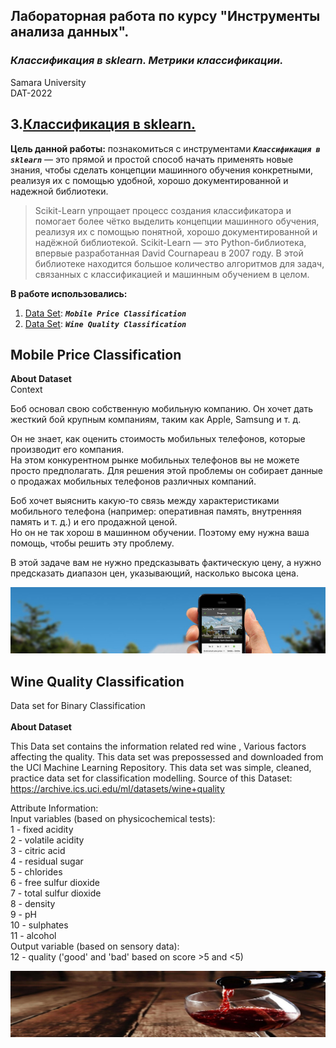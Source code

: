 
## Лабораторная работа по курсу "Инструменты анализа данных".<br/>
### *Классификация в sklearn. Метрики классификации.* <br/>
Samara University <br/>
DAT-2022

## 3.[Классификация в sklearn.](https://github.com/Dark-MonkGI/Data_Analysis_Tools_SAMARA_UNIVERSITY/blob/main/3.%20%D0%9A%D0%BB%D0%B0%D1%81%D1%81%D0%B8%D1%84%D0%B8%D0%BA%D0%B0%D1%86%D0%B8%D1%8F%20%D0%B2%20sklearn.%20%D0%9C%D0%B5%D1%82%D1%80%D0%B8%D0%BA%D0%B8%20%D0%BA%D0%BB%D0%B0%D1%81%D1%81%D0%B8%D1%84%D0%B8%D0%BA%D0%B0%D1%86%D0%B8%D0%B8/DAT_6131-010402D_Griaznov_I_LW3.ipynb)
**Цель данной работы:** познакомиться с инструментами ***`Классификация в sklearn`*** — это прямой и простой способ начать применять новые знания, чтобы сделать концепции машинного обучения конкретными, реализуя их с помощью удобной, хорошо документированной и надежной библиотеки.

> Scikit-Learn упрощает процесс создания классификатора и помогает более чётко выделить концепции машинного обучения, реализуя их с помощью понятной, хорошо документированной и надёжной библиотекой.
> Scikit-Learn — это Python-библиотека, впервые разработанная David Cournapeau в 2007 году. В этой библиотеке находится большое количество алгоритмов для задач, связанных с классификацией и машинным обучением в целом.


**В работе использовались:**
1. [Data Set](https://www.kaggle.com/datasets/iabhishekofficial/mobile-price-classification?select=test.csv): ***`Mobile Price Classification`***  <br/>
2. [Data Set](https://www.kaggle.com/datasets/nareshbhat/wine-quality-binary-classification): ***`Wine Quality Classification`***  <br/>

## Mobile Price Classification
**About Dataset** <br/>
Context <br/>

Боб основал свою собственную мобильную компанию. Он хочет дать жесткий бой крупным компаниям, таким как Apple, Samsung и т. д.<br/>

Он не знает, как оценить стоимость мобильных телефонов, которые производит его компания. <br/> На этом конкурентном рынке мобильных телефонов вы не можете просто предполагать. Для решения этой проблемы он собирает данные о продажах мобильных телефонов различных компаний.<br/>

Боб хочет выяснить какую-то связь между характеристиками мобильного телефона (например: оперативная память, внутренняя память и т. д.) и его продажной ценой.<br/>  Но он не так хорош в машинном обучении. Поэтому ему нужна ваша помощь, чтобы решить эту проблему.<br/>

В этой задаче вам не нужно предсказывать фактическую цену, а нужно предсказать диапазон цен, указывающий, насколько высока цена. <br/>


![logo](https://github.com/Dark-MonkGI/Data_Analysis_Tools_SAMARA_UNIVERSITY/blob/main/3.%20%D0%9A%D0%BB%D0%B0%D1%81%D1%81%D0%B8%D1%84%D0%B8%D0%BA%D0%B0%D1%86%D0%B8%D1%8F%20%D0%B2%20sklearn.%20%D0%9C%D0%B5%D1%82%D1%80%D0%B8%D0%BA%D0%B8%20%D0%BA%D0%BB%D0%B0%D1%81%D1%81%D0%B8%D1%84%D0%B8%D0%BA%D0%B0%D1%86%D0%B8%D0%B8/dataset-cover1.jpg)

## Wine Quality Classification
Data set for Binary Classification<br/>
<br/>
**About Dataset**<br/>

This Data set contains the information related red wine , Various factors affecting the quality. This data set was prepossessed and downloaded from the UCI Machine Learning Repository. This data set was simple, cleaned, practice data set for classification modelling. Source of this Dataset: https://archive.ics.uci.edu/ml/datasets/wine+quality

Attribute Information:<br/>
Input variables (based on physicochemical tests):<br/>
1 - fixed acidity<br/>
2 - volatile acidity<br/>
3 - citric acid<br/>
4 - residual sugar<br/>
5 - chlorides<br/>
6 - free sulfur dioxide<br/>
7 - total sulfur dioxide<br/>
8 - density<br/>
9 - pH<br/>
10 - sulphates<br/>
11 - alcohol<br/>
Output variable (based on sensory data):<br/>
12 - quality ('good' and 'bad' based on score >5 and <5)<br/>


![logo](https://github.com/Dark-MonkGI/Data_Analysis_Tools_SAMARA_UNIVERSITY/blob/main/3.%20%D0%9A%D0%BB%D0%B0%D1%81%D1%81%D0%B8%D1%84%D0%B8%D0%BA%D0%B0%D1%86%D0%B8%D1%8F%20%D0%B2%20sklearn.%20%D0%9C%D0%B5%D1%82%D1%80%D0%B8%D0%BA%D0%B8%20%D0%BA%D0%BB%D0%B0%D1%81%D1%81%D0%B8%D1%84%D0%B8%D0%BA%D0%B0%D1%86%D0%B8%D0%B8/dataset-cover.jpg)
